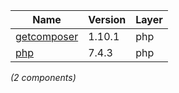 | Name | Version | Layer |
| --- | --- | --- |
| [getcomposer](https://getcomposer.org/) | 1.10.1 | php |
| [php](https://www.php.net/) | 7.4.3 | php |

*(2 components)*
